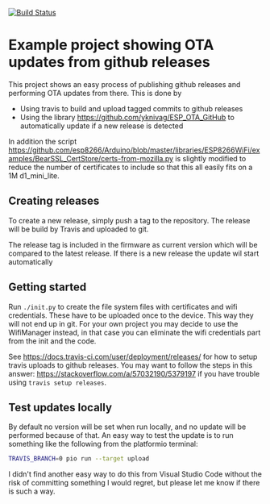 [![Build Status](https://app.travis-ci.com/bertbaron/esp8266_ota_update.svg?branch=main)](https://app.travis-ci.com/bertbaron/esp8266_ota_update)

# Example project showing OTA updates from github releases

This project shows an easy process of publishing github releases and performing OTA updates from there. This is done by

* Using travis to build and upload tagged commits to github releases
* Using the library https://github.com/yknivag/ESP_OTA_GitHub to automatically update if a new release is detected

In addition the script https://github.com/esp8266/Arduino/blob/master/libraries/ESP8266WiFi/examples/BearSSL_CertStore/certs-from-mozilla.py is slightly modified to reduce the number of certificates to include so that this all easily fits on a 1M d1_mini_lite.
## Creating releases

To create a new release, simply push a tag to the repository. The release will be build by Travis and uploaded to git.

The release tag is included in the firmware as current version which will be compared to the latest release. If there is a new release the update wil start automatically
## Getting started

Run `./init.py` to create the file system files with certificates and wifi credentials. These have to be uploaded once to the device. This way they will not end up in git. For your own project you may decide to use the WifiManager instead, in that case you can eliminate the wifi credentials part from the init and the code.

See https://docs.travis-ci.com/user/deployment/releases/ for how to setup travis uploads to github releases. You may want to follow the steps in this answer: https://stackoverflow.com/a/57032190/5379197 if you have trouble using `travis setup releases`.

## Test updates locally

By default no version will be set when run locally, and no update will be performed because of that. An easy way to test the update is to run something like the following from the platformio terminal:

```sh
TRAVIS_BRANCH=0 pio run --target upload
```

I didn't find another easy way to do this from Visual Studio Code without the risk of committing something I would regret, but please let me know if there is such a way.